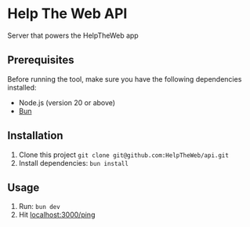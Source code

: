 # Help The Web API

Server that powers the HelpTheWeb app

## Prerequisites

Before running the tool, make sure you have the following dependencies installed:

- Node.js (version 20 or above)
- [Bun](https://bun.sh/docs/installation)

## Installation

1. Clone this project `git clone git@github.com:HelpTheWeb/api.git`
2. Install dependencies: `bun install`

## Usage

1. Run: `bun dev`
2. Hit [localhost:3000/ping](http://localhost:3000/ping)
